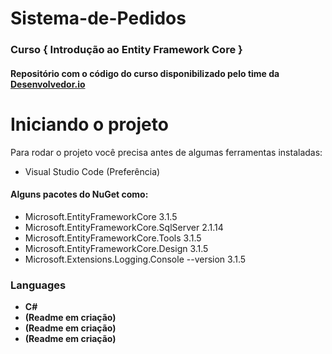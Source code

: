 # Sistema-de-Pedidos
### Curso **{ Introdução ao Entity Framework Core }**

#### Repositório com o código do curso disponibilizado pelo time da <a target="_blank" href="https://desenvolvedor.io/">Desenvolvedor.io</a>

# Iniciando o projeto
Para rodar o projeto você precisa antes de algumas ferramentas instaladas:
* Visual Studio Code (Preferência)
#### Alguns pacotes do NuGet como:
* Microsoft.EntityFrameworkCore 3.1.5
* Microsoft.EntityFrameworkCore.SqlServer 2.1.14
* Microsoft.EntityFrameworkCore.Tools 3.1.5
* Microsoft.EntityFrameworkCore.Design 3.1.5
* Microsoft.Extensions.Logging.Console --version 3.1.5




### Languages

- **C#**
- **(Readme em criação)**
- **(Readme em criação)**
- **(Readme em criação)**
